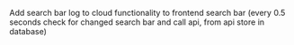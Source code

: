 Add search bar log to cloud functionality to frontend search bar (every 0.5 seconds check for changed search bar and call api, from api store in database)